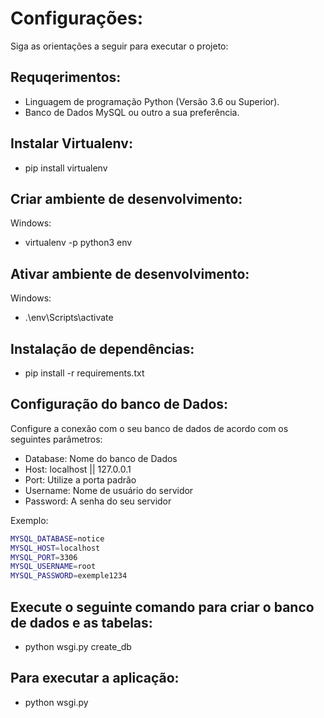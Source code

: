# Configurações:
Siga as orientações a seguir para executar o projeto:

## Requqerimentos:
- Linguagem de programação Python (Versão 3.6 ou Superior).
- Banco de Dados MySQL ou outro a sua preferência.

## Instalar Virtualenv:
- pip install virtualenv

## Criar ambiente de desenvolvimento:
Windows:
  - virtualenv -p python3 env

## Ativar ambiente de desenvolvimento:
Windows:
  - .\env\Scripts\activate

## Instalação de dependências:
- pip install -r requirements.txt

## Configuração do banco de Dados:
Configure a conexão com o seu banco de dados de acordo com os seguintes parâmetros:
  - Database: Nome do banco de Dados
  - Host: localhost || 127.0.0.1
  - Port: Utilize a porta padrão
  - Username: Nome de usuário do servidor
  - Password: A senha do seu servidor

Exemplo:
```bash
MYSQL_DATABASE=notice
MYSQL_HOST=localhost
MYSQL_PORT=3306
MYSQL_USERNAME=root 
MYSQL_PASSWORD=exemple1234
```

## Execute o seguinte comando para criar o banco de dados e as tabelas:
- python wsgi.py create_db

## Para executar a aplicação:
- python wsgi.py